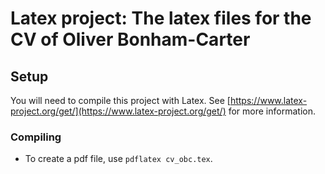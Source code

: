 # Latex project: The latex files for the CV of Oliver Bonham-Carter

## Setup

You will need to compile this project with Latex. See [https://www.latex-project.org/get/](https://www.latex-project.org/get/) for more information.

### Compiling

+ To create a pdf file, use `pdflatex cv_obc.tex`.
